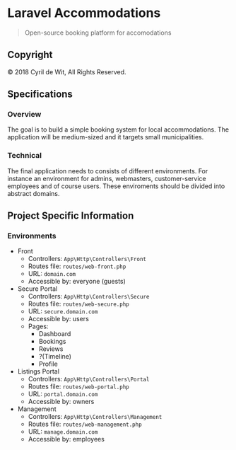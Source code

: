 # Laravel Accommodations

> Open-source booking platform for accomodations

## Copyright

© 2018 Cyril de Wit, All Rights Reserved.

## Specifications

### Overview

The goal is to build a simple booking system for local accommodations. The application will be medium-sized and it targets small municipalities.

### Technical

The final application needs to consists of different environments. For instance an environment for admins, webmasters, customer-service employees and of course users. These enviroments should be divided into abstract domains.

## Project Specific Information

### Environments

* Front
  * Controllers: `App\Http\Controllers\Front`
  * Routes file: `routes/web-front.php`
  * URL: `domain.com`
  * Accessible by: everyone (guests)
* Secure Portal
  * Controllers: `App\Http\Controllers\Secure`
  * Routes file: `routes/web-secure.php`
  * URL: `secure.domain.com`
  * Accessible by: users
  * Pages:
    * Dashboard
    * Bookings
    * Reviews
    * ?(Timeline)
    * Profile
* Listings Portal
  * Controllers: `App\Http\Controllers\Portal`
  * Routes file: `routes/web-portal.php`
  * URL: `portal.domain.com`
  * Accessible by: owners
* Management
  * Controllers: `App\Http\Controllers\Management`
  * Routes file: `routes/web-management.php`
  * URL: `manage.domain.com`
  * Accessible by: employees
